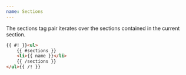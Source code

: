 ```yaml
---
name: Sections
---
```


The sections tag pair iterates over the sections contained in the current section.

```html
{{ #! }}<ul>
	{{ #sections }}
	<li>{{ name }}</li>
	{{ /sections }}
</ul>{{ /! }}
```